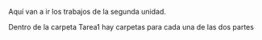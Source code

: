 Aquí van a ir los trabajos de la segunda unidad.

Dentro de la carpeta Tarea1 hay carpetas para cada una de las dos partes
